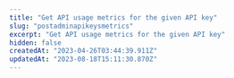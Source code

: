 ```yaml
---
title: "Get API usage metrics for the given API key"
slug: "postadminapikeysmetrics"
excerpt: "Get API usage metrics for the given API key"
hidden: false
createdAt: "2023-04-26T03:44:39.911Z"
updatedAt: "2023-08-18T15:11:30.870Z"
---
```

